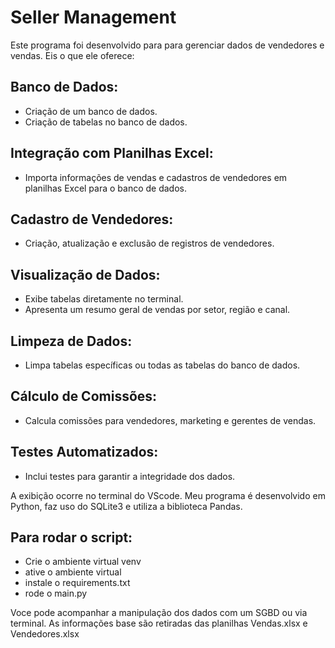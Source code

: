 # Seller Management

Este programa foi desenvolvido para para gerenciar dados de vendedores e vendas. Eis o que ele oferece:

## Banco de Dados:
- Criação de um banco de dados.
- Criação de tabelas no banco de dados.

## Integração com Planilhas Excel:
- Importa informações de vendas e cadastros de vendedores em planilhas Excel para o banco de dados.

## Cadastro de Vendedores:
- Criação, atualização e exclusão de registros de vendedores.

## Visualização de Dados:
- Exibe tabelas diretamente no terminal.
- Apresenta um resumo geral de vendas por setor, região e canal.

## Limpeza de Dados:
- Limpa tabelas específicas ou todas as tabelas do banco de dados.

## Cálculo de Comissões:
- Calcula comissões para vendedores, marketing e gerentes de vendas.

## Testes Automatizados:
- Inclui testes para garantir a integridade dos dados.

A exibição ocorre no terminal do VScode. Meu programa é desenvolvido em Python, faz uso do SQLite3 e utiliza a biblioteca Pandas.

## Para rodar o script:

- Crie o ambiente virtual venv
- ative o ambiente virtual
- instale o requirements.txt
- rode o main.py

Voce pode acompanhar a manipulação dos dados com um SGBD ou via terminal. As informações base
são retiradas das planilhas Vendas.xlsx e Vendedores.xlsx
